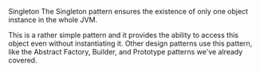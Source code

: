 Singleton
The Singleton pattern ensures the existence of only one object instance in the whole JVM.

This is a rather simple pattern and it provides the ability to access this object even without instantiating it. Other design patterns use this pattern, like the Abstract Factory, Builder, and Prototype patterns we've already covered.
